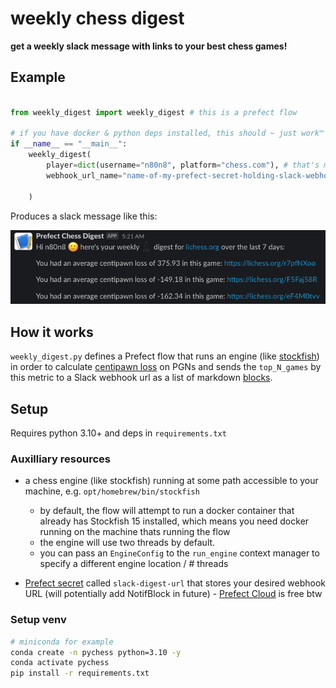 # weekly chess digest
**get a weekly slack message with links to your best chess games!**

## Example

```python

from weekly_digest import weekly_digest # this is a prefect flow

# if you have docker & python deps installed, this should ~ just work™️ ~
if __name__ == "__main__":
    weekly_digest(
        player=dict(username="n80n8", platform="chess.com"), # that's me!
        webhook_url_name="name-of-my-prefect-secret-holding-slack-webhook-url",

    )
```
Produces a slack message like this:

![image](imgs/example.png)


## How it works
`weekly_digest.py` defines a Prefect flow that runs an engine (like [stockfish](https://github.com/official-stockfish/Stockfish)) in order to calculate [centipawn loss](https://chess.stackexchange.com/questions/26469/average-centipawn-loss) on PGNs and sends the `top_N_games` by this metric to a Slack webhook url as a list of markdown [blocks](https://api.slack.com/block-kit).


## Setup
Requires python 3.10+ and deps in `requirements.txt`

### Auxilliary resources
- a chess engine (like stockfish) running at some path accessible to your machine, e.g. `opt/homebrew/bin/stockfish`
    - by default, the flow will attempt to run a docker container that already has Stockfish 15 installed,
    which means you need docker running on the machine thats running the flow
    - the engine will use two threads by default.
    - you can pass an `EngineConfig` to the `run_engine` context manager to specify a different engine location / # threads

- [Prefect secret](https://discourse.prefect.io/t/how-to-securely-store-secrets-in-prefect-2-0/1209) called `slack-digest-url` that stores your desired webhook URL (will potentially add NotifBlock in future) - [Prefect Cloud](https://app.prefect.cloud/) is free btw



### Setup venv
```bash
# miniconda for example
conda create -n pychess python=3.10 -y
conda activate pychess
pip install -r requirements.txt
```
